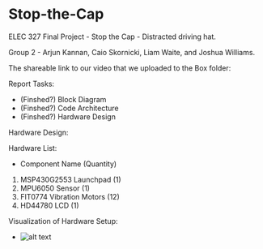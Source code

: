 # Stop-the-Cap
ELEC 327 Final Project - Stop the Cap - Distracted driving hat. 

Group 2 - Arjun Kannan, Caio Skornicki, Liam Waite, and Joshua Williams. 

The shareable link to our video that we uploaded to the Box folder:

Report Tasks:
 - (Finshed?) Block Diagram
 - (Finshed?) Code Architecture
 - (Finshed?) Hardware Design

Hardware Design:

Hardware List: 
 - Component Name (Quantity)
 1. MSP430G2553 Launchpad (1)
 2. MPU6050 Sensor (1)
 3. FIT0774 Vibration Motors (12)
 4. HD44780 LCD (1)

Visualization of Hardware Setup:
 - ![alt text](http://url/to/img.png)

